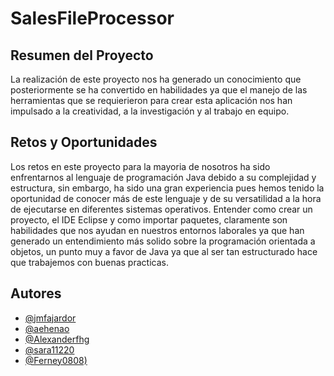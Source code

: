 # SalesFileProcessor


## Resumen del Proyecto

La realización de este proyecto nos ha generado un conocimiento que posteriormente se ha convertido en habilidades ya que el manejo de las herramientas que se requierieron para crear esta aplicación nos han impulsado a la creatividad, a la investigación y al trabajo en equipo.







## Retos y Oportunidades

Los retos en este proyecto para la mayoria de nosotros ha sido enfrentarnos al lenguaje de programación Java debido a su complejidad y estructura, sin embargo, ha sido una gran experiencia pues hemos tenido la oportunidad de conocer más de este lenguaje y de su versatilidad a la hora de ejecutarse en diferentes sistemas operativos. Entender como crear un proyecto, el IDE Eclipse y como importar paquetes, claramente son habilidades que nos ayudan en nuestros entornos laborales ya que han generado un entendimiento más solido sobre la programación orientada a objetos, un punto muy a favor de Java ya que al ser tan estructurado hace que trabajemos con buenas practicas.


## Autores

- [@jmfajardor](https://github.com/jmfajardor)
- [@aehenao](https://github.com/aehenao)
- [@Alexanderfhg](https://github.com/Alexanderfhg)
- [@sara11220](https://github.com/sara11220)
- [@Ferney0808)](https://github.com/Ferney0808)



